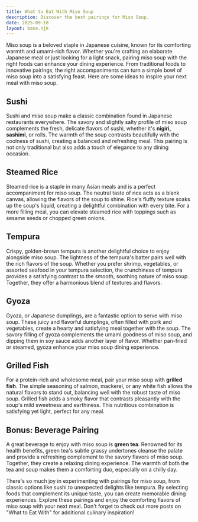```yaml
---
title: What to Eat With Miso Soup
description: Discover the best pairings for Miso Soup.
date: 2025-09-18
layout: base.njk
---
```


Miso soup is a beloved staple in Japanese cuisine, known for its comforting warmth and umami-rich flavor. Whether you're crafting an elaborate Japanese meal or just looking for a light snack, pairing miso soup with the right foods can enhance your dining experience. From traditional foods to innovative pairings, the right accompaniments can turn a simple bowl of miso soup into a satisfying feast. Here are some ideas to inspire your next meal with miso soup.

## **Sushi**

Sushi and miso soup make a classic combination found in Japanese restaurants everywhere. The savory and slightly salty profile of miso soup complements the fresh, delicate flavors of sushi, whether it's **nigiri, sashimi**, or rolls. The warmth of the soup contrasts beautifully with the coolness of sushi, creating a balanced and refreshing meal. This pairing is not only traditional but also adds a touch of elegance to any dining occasion.

## **Steamed Rice**

Steamed rice is a staple in many Asian meals and is a perfect accompaniment for miso soup. The neutral taste of rice acts as a blank canvas, allowing the flavors of the soup to shine. Rice's fluffy texture soaks up the soup's liquid, creating a delightful combination with every bite. For a more filling meal, you can elevate steamed rice with toppings such as sesame seeds or chopped green onions.

## **Tempura**

Crispy, golden-brown tempura is another delightful choice to enjoy alongside miso soup. The lightness of the tempura's batter pairs well with the rich flavors of the soup. Whether you prefer shrimp, vegetables, or assorted seafood in your tempura selection, the crunchiness of tempura provides a satisfying contrast to the smooth, soothing nature of miso soup. Together, they offer a harmonious blend of textures and flavors.

## **Gyoza**

Gyoza, or Japanese dumplings, are a fantastic option to serve with miso soup. These juicy and flavorful dumplings, often filled with pork and vegetables, create a hearty and satisfying meal together with the soup. The savory filling of gyoza complements the umami goodness of miso soup, and dipping them in soy sauce adds another layer of flavor. Whether pan-fried or steamed, gyoza enhance your miso soup dining experience.

## **Grilled Fish**

For a protein-rich and wholesome meal, pair your miso soup with **grilled fish**. The simple seasoning of salmon, mackerel, or any white fish allows the natural flavors to stand out, balancing well with the robust taste of miso soup. Grilled fish adds a smoky flavor that contrasts pleasantly with the soup's mild sweetness and earthiness. This nutritious combination is satisfying yet light, perfect for any meal.

## **Bonus: Beverage Pairing**

A great beverage to enjoy with miso soup is **green tea**. Renowned for its health benefits, green tea's subtle grassy undertones cleanse the palate and provide a refreshing complement to the savory flavors of miso soup. Together, they create a relaxing dining experience. The warmth of both the tea and soup makes them a comforting duo, especially on a chilly day.

There's so much joy in experimenting with pairings for miso soup, from classic options like sushi to unexpected delights like tempura. By selecting foods that complement its unique taste, you can create memorable dining experiences. Explore these pairings and enjoy the comforting flavors of miso soup with your next meal. Don't forget to check out more posts on "What to Eat With" for additional culinary inspiration!